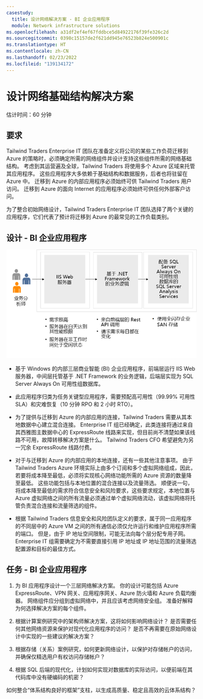 ```yaml
---
casestudy:
  title: 设计网络解决方案 - BI 企业应用程序
  module: Network infrastructure solutions
ms.openlocfilehash: a31df2ef4ef67fddbce5d84922176f39fe326c2d
ms.sourcegitcommit: 0398c15157de2f621dd945e76523b824e500901c
ms.translationtype: HT
ms.contentlocale: zh-CN
ms.lasthandoff: 02/23/2022
ms.locfileid: "139134172"
---
```

# <a name="design-a-network-infrastructure-solution"></a>设计网络基础结构解决方案  

估计时间：60 分钟

## <a name="requirements"></a>要求

Tailwind Traders Enterprise IT 团队在准备定义将公司的某些工作负荷迁移到 Azure 的策略时，必须确定所需的网络组件并设计支持这些组件所需的网络基础结构。 考虑到其运营遍及全球，Tailwind Traders 将使用多个 Azure 区域来托管其应用程序。 这些应用程序大多依赖于基础结构和数据服务，后者也将驻留在 Azure 中。 迁移到 Azure 的内部应用程序必须始终可供 Tailwind Traders 用户访问。 迁移到 Azure 的面向 Internet 的应用程序必须始终可供任何外部客户访问。 

为了整合初始网络设计，Tailwind Traders Enterprise IT 团队选择了两个关键的应用程序，它们代表了预计将迁移到 Azure 的最常见的工作负载类别。  

## <a name="design---bi-enterprise-application"></a>设计 - BI 企业应用程序 

![BI 企业应用程序体系结构](media/compute.png)

-   基于 Windows 的内部三层商业智能 (BI) 企业应用程序，前端层运行 IIS Web 服务器，中间层托管基于 .NET Framework 的业务逻辑，后端层实现为 SQL Server Always On 可用性组数据库。 

-   此应用程序归类为任务关键型应用程序，需要预配高可用性（99.99% 可用性 SLA）和灾难恢复（10 分钟 RPO 和 2 小时 RTO）。

-   为了提供与迁移到 Azure 的内部应用的连接，Tailwind Traders 需要从其本地数据中心建立混合连接。 Enterprise IT 组已经确定，此类连接将通过来自其西雅图主数据中心的 ExpressRoute 线路来实现，但目前尚不清楚如果该线路不可用，故障转移解决方案是什么。 Tailwind Traders CFO 希望避免为另一冗余 ExpressRoute 线路付费。 

- 对于与迁移到 Azure 的内部应用的本地连接，还有一些其他注意事项。 由于 Tailwind Traders Azure 环境实际上由多个订阅和多个虚拟网络组成，因此，若要将成本降至最低，必须将实现核心网络功能所需的 Azure 资源的数量降至最低。 这些功能包括与本地位置的混合连接以及流量筛选。 顺便说一句，将成本降至最低的需求符合信息安全和风险要求，这些要求规定，本地位置与 Azure 虚拟网络之间的所有流量必须通过单个虚拟网络流动，该虚拟网络将托管负责混合连接和流量筛选的组件。 

-   根据 Tailwind Traders 信息安全和风险团队定义的要求，属于同一应用程序的不同层中的 Azure VM 之间的所有通信必须仅允许运行和维护应用程序所需的端口。 但是，由于 IP 地址空间限制，可能无法向每个层分配专用子网。 Enterprise IT 组需要确定为不需要直接引用 IP 地址或 IP 地址范围的流量筛选配置源和目标的最佳方式。


## <a name="tasks---bi-enterprise-application"></a>任务 - BI 企业应用程序 

1. 为 BI 应用程序设计一个三层网络解决方案。 你的设计可能包括 Azure ExpressRoute、VPN 网关、应用程序网关、Azure 防火墙和 Azure 负载均衡器。 网络组件应分组到虚拟网络中，并且应该考虑网络安全组。 准备好解释为何选择解决方案的每个组件。 

2. 根据计算案例研究中的架构师解决方案，这将如何影响网络设计？ 是否需要任何其他网络资源来保护对现代化应用程序的访问？ 是否不再需要在原始网络设计中实现的一些建议的解决方案？ 

3. 根据存储（关系）案例研究，如何更新网络设计，以保护对存储帐户的访问，并确保仅精选用户有权访问存储帐户？

4. 根据 SQL 后端的现代化，计划如何实现对数据库的实际访问，以便前端在其代码库中没有硬编码的机密？

如何整合“体系结构良好的框架”支柱，以生成高质量、稳定且高效的云体系结构？
